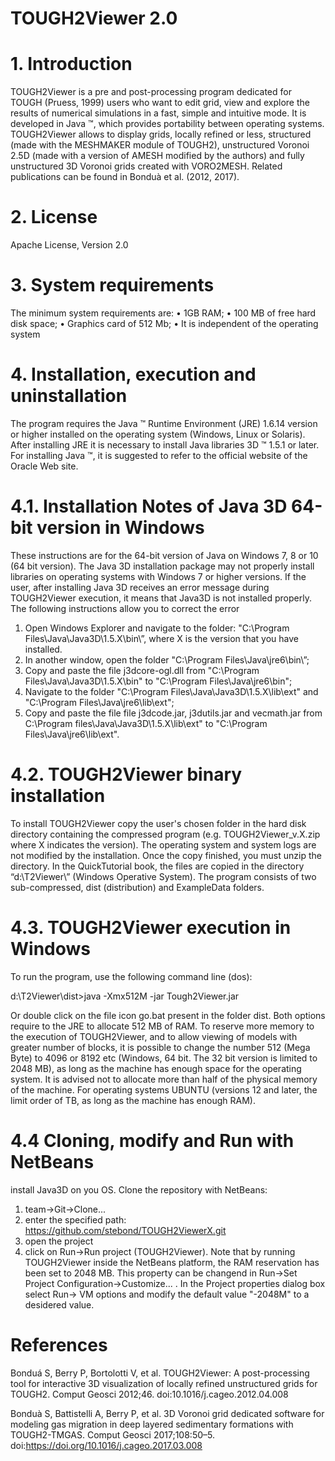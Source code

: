 # TOUGH2Viewer 2.0

# 1. Introduction
TOUGH2Viewer is a pre and post-processing program dedicated for TOUGH (Pruess, 1999) users who want to edit grid, view and explore the results of numerical simulations in a fast, simple and intuitive mode. It is developed in Java ™, which provides portability between operating systems.
TOUGH2Viewer allows to display grids, locally refined or less, structured (made with the MESHMAKER module of TOUGH2), unstructured Voronoi 2.5D (made with a version of AMESH modified by the authors) and fully unstructured 3D Voronoi grids created with VORO2MESH.
Related publications can be found in Bonduà et al. (2012, 2017).

# 2. License
Apache License, Version 2.0 

# 3. System requirements
The minimum system requirements are:
•	1GB RAM;
•	100 MB of free hard disk space;
•	Graphics card of 512 Mb; 
•	It is independent of the operating system

# 4. Installation, execution and uninstallation
The program requires the Java ™ Runtime Environment (JRE) 1.6.14 version or higher installed on the operating system (Windows, Linux or Solaris). After installing JRE it is necessary to install Java libraries 3D ™ 1.5.1 or later. For installing Java ™, it is suggested to refer to the official website of the Oracle Web site.

# 4.1. Installation Notes of Java 3D 64-bit version in Windows
These instructions are for the 64-bit version of Java on Windows 7, 8 or 10 (64 bit version).
The Java 3D installation package may not properly install libraries on operating systems with Windows 7 or higher versions. If the user, after installing Java 3D receives an error message during TOUGH2Viewer execution, it means that Java3D is not installed properly.
The following instructions allow you to correct the error
1.	Open Windows Explorer and navigate to the folder:
"C:\Program Files\Java\Java3D\1.5.X\bin\”, where X is the version that you have installed.
2.	In another window, open the folder "C:\Program Files\Java\jre6\bin\”;
3.	Copy and paste the file j3dcore-ogl.dll from "C:\Program Files\Java\Java3D\1.5.X\bin\" to "C:\Program Files\Java\jre6\bin\";
4.	Navigate to the folder "C:\Program Files\Java\Java3D\1.5.X\lib\ext" and "C:\Program Files\Java\jre6\lib\ext";
5.	Copy and paste the file file j3dcode.jar, j3dutils.jar and vecmath.jar from C:\Program files\Java\Java3D\1.5.X\lib\ext" to "C:\Program Files\Java\jre6\lib\ext".
# 4.2. TOUGH2Viewer binary installation
To install TOUGH2Viewer copy the user's chosen folder in the hard disk directory containing the compressed program (e.g. TOUGH2Viewer_v.X.zip where X indicates the version).
The operating system and system logs are not modified by the installation.
Once the copy finished, you must unzip the directory. In the QuickTutorial book, the files are copied in the directory “d:\T2Viewer\” (Windows Operative System).
The program consists of two sub-compressed, dist (distribution) and ExampleData folders.
# 4.3. TOUGH2Viewer execution in Windows
To run the program, use the following command line (dos):

d:\T2Viewer\dist\>java -Xmx512M -jar Tough2Viewer.jar

Or double click on the file icon go.bat present in the folder dist.
Both options require to the JRE to allocate 512 MB of RAM.
To reserve more memory to the execution of TOUGH2Viewer, and to allow viewing of models with greater number of blocks, it is possible to change the number 512 (Mega Byte) to 4096 or 8192 etc (Windows, 64 bit. The 32 bit version is limited to 2048 MB), as long as the machine has enough space for the operating system. It is advised not to allocate more than half of the physical memory of the machine. For operating systems UBUNTU (versions 12 and later, the limit order of TB, as long as the machine has enough RAM).
# 4.4 Cloning, modify and Run with NetBeans
install Java3D on you OS. Clone the repository with NetBeans:
1. team->Git->Clone...
2. enter the specified path: https://github.com/stebond/TOUGH2ViewerX.git
3. open the project
4. click on Run->Run project (TOUGH2Viewer). Note that by running TOUGH2Viewer inside the NetBeans platform, the RAM reservation has been set to 2048 MB. This property can be changend in Run->Set Project Configuration->Customize... . In the Project properties dialog box select Run-> VM options and modify the default value "-2048M" to a desidered value.

# References
Bonduá S, Berry P, Bortolotti V, et al. TOUGH2Viewer: A post-processing tool for interactive 3D visualization of locally refined unstructured grids for TOUGH2. Comput Geosci 2012;46. doi:10.1016/j.cageo.2012.04.008

Bonduà S, Battistelli A, Berry P, et al. 3D Voronoi grid dedicated software for modeling gas migration in deep layered sedimentary formations with TOUGH2-TMGAS. Comput Geosci 2017;108:50–5. doi:https://doi.org/10.1016/j.cageo.2017.03.008





